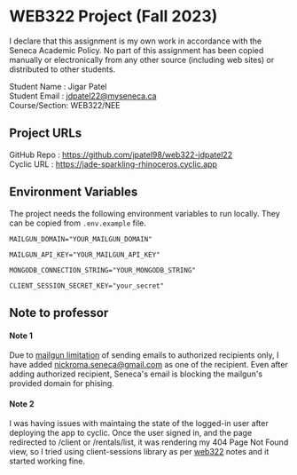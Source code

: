 # WEB322 Project (Fall 2023)

I declare that this assignment is my own work in accordance with the Seneca Academic Policy.
No part of this assignment has been copied manually or electronically from any other source
(including web sites) or distributed to other students.

Student Name  : Jigar Patel <br>
Student Email : jdpatel22@myseneca.ca <br>
Course/Section: WEB322/NEE

## Project URLs
GitHub Repo   : https://github.com/jpatel98/web322-jdpatel22 <br>
Cyclic URL    : https://jade-sparkling-rhinoceros.cyclic.app

## Environment Variables
The project needs the following environment variables to run locally. They can be copied from `.env.example` file.

`
MAILGUN_DOMAIN="YOUR_MAILGUN_DOMAIN"
`

`
MAILGUN_API_KEY="YOUR_MAILGUN_API_KEY"
`

`
MONGODB_CONNECTION_STRING="YOUR_MONGODB_STRING"
`

`
CLIENT_SESSION_SECRET_KEY="your_secret"
`

## Note to professor

#### Note 1
Due to [mailgun limitation](https://help.mailgun.com/hc/en-us/articles/217531258-Authorized-Recipients) of sending emails to authorized recipients only, I have added nickroma.seneca@gmail.com as one of the recipient. Even after adding authorized recipient, Seneca's email is blocking the mailgun's provided domain for phising.

#### Note 2
I was having issues with maintaing the state of the logged-in user after deploying the app to cyclic. Once the user signed in, and the page redirected to /client or /rentals/list, it was rendering my 404 Page Not Found view, so I tried using client-sessions library as per [web322](https://webprogrammingtoolsandframeworks.sdds.ca/Managing-State-Information/introduction-to-client-sessions) notes and it started working fine.

